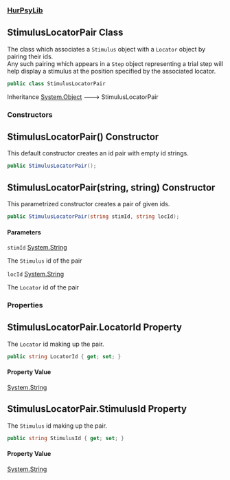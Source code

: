 ### [HurPsyLib](HurPsyLib.md 'HurPsyLib')

## StimulusLocatorPair Class

The class which associates a `Stimulus` object with a `Locator` object by pairing their ids.  
Any such pairing which appears in a `Step` object representing a trial step will help display a stimulus at the position specified by the associated locator.

```csharp
public class StimulusLocatorPair
```

Inheritance [System.Object](https://docs.microsoft.com/en-us/dotnet/api/System.Object 'System.Object') &#129106; StimulusLocatorPair
### Constructors

<a name='HurPsyLib.StimulusLocatorPair.StimulusLocatorPair()'></a>

## StimulusLocatorPair() Constructor

This default constructor creates an id pair with empty id strings.

```csharp
public StimulusLocatorPair();
```

<a name='HurPsyLib.StimulusLocatorPair.StimulusLocatorPair(string,string)'></a>

## StimulusLocatorPair(string, string) Constructor

This parametrized constructor creates a pair of given ids.

```csharp
public StimulusLocatorPair(string stimId, string locId);
```
#### Parameters

<a name='HurPsyLib.StimulusLocatorPair.StimulusLocatorPair(string,string).stimId'></a>

`stimId` [System.String](https://docs.microsoft.com/en-us/dotnet/api/System.String 'System.String')

The `Stimulus` id of the pair

<a name='HurPsyLib.StimulusLocatorPair.StimulusLocatorPair(string,string).locId'></a>

`locId` [System.String](https://docs.microsoft.com/en-us/dotnet/api/System.String 'System.String')

The `Locator` id of the pair
### Properties

<a name='HurPsyLib.StimulusLocatorPair.LocatorId'></a>

## StimulusLocatorPair.LocatorId Property

The `Locator` id making up the pair.

```csharp
public string LocatorId { get; set; }
```

#### Property Value
[System.String](https://docs.microsoft.com/en-us/dotnet/api/System.String 'System.String')

<a name='HurPsyLib.StimulusLocatorPair.StimulusId'></a>

## StimulusLocatorPair.StimulusId Property

The `Stimulus` id making up the pair.

```csharp
public string StimulusId { get; set; }
```

#### Property Value
[System.String](https://docs.microsoft.com/en-us/dotnet/api/System.String 'System.String')